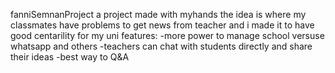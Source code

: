 fanniSemnanProject
a project made with myhands
the idea is where my classmates have problems to get news from teacher and i made it to have good centarility for my uni 
features:
-more power to manage school versuse whatsapp and others
-teachers can chat with students directly and share their ideas
-best way to Q&A

